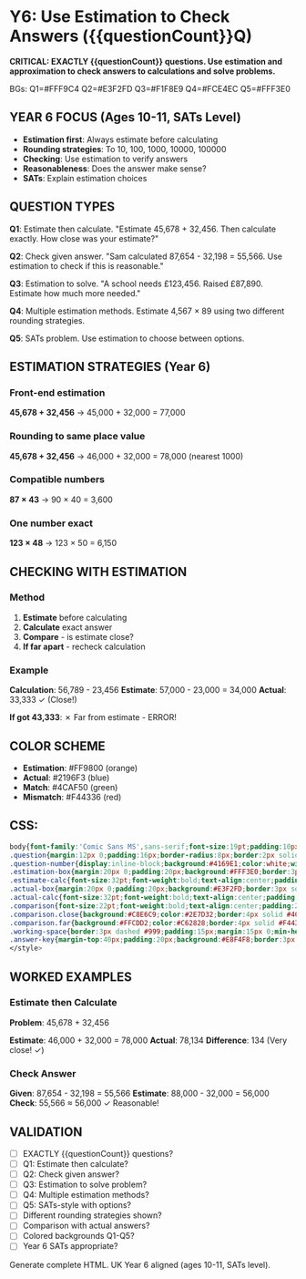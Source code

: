 # Y6: Use Estimation to Check Answers ({{questionCount}}Q)

**CRITICAL: EXACTLY {{questionCount}} questions. Use estimation and approximation to check answers to calculations and solve problems.**

BGs: Q1=#FFF9C4 Q2=#E3F2FD Q3=#F1F8E9 Q4=#FCE4EC Q5=#FFF3E0

## YEAR 6 FOCUS (Ages 10-11, SATs Level)
- **Estimation first**: Always estimate before calculating
- **Rounding strategies**: To 10, 100, 1000, 10000, 100000
- **Checking**: Use estimation to verify answers
- **Reasonableness**: Does the answer make sense?
- **SATs**: Explain estimation choices

## QUESTION TYPES

**Q1**: Estimate then calculate. "Estimate 45,678 + 32,456. Then calculate exactly. How close was your estimate?"

**Q2**: Check given answer. "Sam calculated 87,654 - 32,198 = 55,566. Use estimation to check if this is reasonable."

**Q3**: Estimation to solve. "A school needs £123,456. Raised £87,890. Estimate how much more needed."

**Q4**: Multiple estimation methods. Estimate 4,567 × 89 using two different rounding strategies.

**Q5**: SATs problem. Use estimation to choose between options.

## ESTIMATION STRATEGIES (Year 6)

### Front-end estimation
**45,678 + 32,456**
→ 45,000 + 32,000 = 77,000

### Rounding to same place value
**45,678 + 32,456**
→ 46,000 + 32,000 = 78,000 (nearest 1000)

### Compatible numbers
**87 × 43**
→ 90 × 40 = 3,600

### One number exact
**123 × 48**
→ 123 × 50 = 6,150

## CHECKING WITH ESTIMATION

### Method
1. **Estimate** before calculating
2. **Calculate** exact answer
3. **Compare** - is estimate close?
4. **If far apart** - recheck calculation

### Example
**Calculation**: 56,789 - 23,456
**Estimate**: 57,000 - 23,000 = 34,000
**Actual**: 33,333 ✓ (Close!)

**If got 43,333**: ✗ Far from estimate - ERROR!

## COLOR SCHEME
- **Estimation**: #FF9800 (orange)
- **Actual**: #2196F3 (blue)
- **Match**: #4CAF50 (green)
- **Mismatch**: #F44336 (red)

## CSS:
```css
body{font-family:'Comic Sans MS',sans-serif;font-size:19pt;padding:10px;line-height:1.6}
.question{margin:12px 0;padding:16px;border-radius:8px;border:2px solid #ddd}
.question-number{display:inline-block;background:#4169E1;color:white;width:38px;height:38px;line-height:38px;text-align:center;border-radius:50%;margin-right:8px;font-weight:bold;font-size:18pt}
.estimation-box{margin:20px 0;padding:20px;background:#FFF3E0;border:3px solid #FF9800;border-radius:8px}
.estimate-calc{font-size:32pt;font-weight:bold;text-align:center;padding:18px;background:#FFE082;border:3px solid #F57C00;border-radius:8px;margin:15px 0;font-family:'Courier New',monospace}
.actual-box{margin:20px 0;padding:20px;background:#E3F2FD;border:3px solid #2196F3;border-radius:8px}
.actual-calc{font-size:32pt;font-weight:bold;text-align:center;padding:18px;background:#BBDEFB;border:3px solid #1976D2;border-radius:8px;margin:15px 0;font-family:'Courier New',monospace}
.comparison{font-size:22pt;font-weight:bold;text-align:center;padding:20px;border-radius:8px;margin:20px 0}
.comparison.close{background:#C8E6C9;color:#2E7D32;border:4px solid #4CAF50}
.comparison.far{background:#FFCDD2;color:#C62828;border:4px solid #F44336}
.working-space{border:3px dashed #999;padding:15px;margin:15px 0;min-height:120px;background:#FAFAFA;border-radius:8px}
.answer-key{margin-top:40px;padding:20px;background:#E8F4F8;border:3px solid #4169E1;border-radius:8px;page-break-before:always}
</style>
```

## WORKED EXAMPLES

### Estimate then Calculate
**Problem**: 45,678 + 32,456

**Estimate**: 46,000 + 32,000 = 78,000
**Actual**: 78,134
**Difference**: 134 (Very close! ✓)

### Check Answer
**Given**: 87,654 - 32,198 = 55,566
**Estimate**: 88,000 - 32,000 = 56,000
**Check**: 55,566 ≈ 56,000 ✓ Reasonable!

## VALIDATION
- [ ] EXACTLY {{questionCount}} questions?
- [ ] Q1: Estimate then calculate?
- [ ] Q2: Check given answer?
- [ ] Q3: Estimation to solve problem?
- [ ] Q4: Multiple estimation methods?
- [ ] Q5: SATs-style with options?
- [ ] Different rounding strategies shown?
- [ ] Comparison with actual answers?
- [ ] Colored backgrounds Q1-Q5?
- [ ] Year 6 SATs appropriate?

Generate complete HTML. UK Year 6 aligned (ages 10-11, SATs level).
